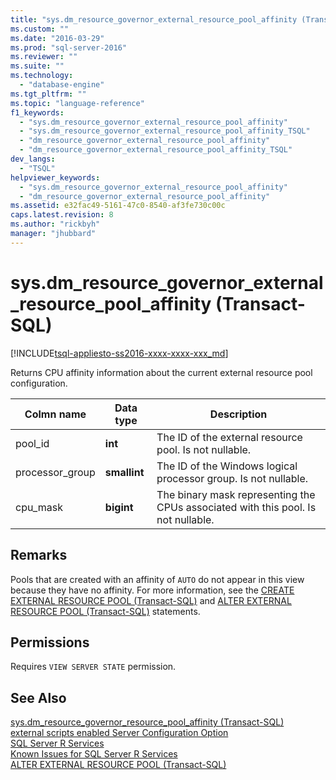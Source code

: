 ```yaml
---
title: "sys.dm_resource_governor_external_resource_pool_affinity (Transact-SQL) | Microsoft Docs"
ms.custom: ""
ms.date: "2016-03-29"
ms.prod: "sql-server-2016"
ms.reviewer: ""
ms.suite: ""
ms.technology: 
  - "database-engine"
ms.tgt_pltfrm: ""
ms.topic: "language-reference"
f1_keywords: 
  - "sys.dm_resource_governor_external_resource_pool_affinity"
  - "sys.dm_resource_governor_external_resource_pool_affinity_TSQL"
  - "dm_resource_governor_external_resource_pool_affinity"
  - "dm_resource_governor_external_resource_pool_affinity_TSQL"
dev_langs: 
  - "TSQL"
helpviewer_keywords: 
  - "sys.dm_resource_governor_external_resource_pool_affinity"
  - "dm_resource_governor_external_resource_pool_affinity"
ms.assetid: e32fac49-5161-47c0-8540-af3fe730c00c
caps.latest.revision: 8
ms.author: "rickbyh"
manager: "jhubbard"
---
```

# sys.dm_resource_governor_external_resource_pool_affinity (Transact-SQL)
[!INCLUDE[tsql-appliesto-ss2016-xxxx-xxxx-xxx_md](../../../a9notintoc/includes/tsql-appliesto-ss2016-xxxx-xxxx-xxx-md.md)]

  Returns CPU affinity information about the current external resource pool configuration.  
  
|Colmn name|Data type|Description|  
|----------------|---------------|-----------------|  
|pool_id|**int**|The ID of the external resource pool. Is not nullable.|  
|processor_group|**smallint**|The ID of the Windows logical processor group. Is not nullable.|  
|cpu_mask|**bigint**|The binary mask representing the CPUs associated with this pool. Is not nullable.|  
  
## Remarks  
 Pools that are created with an affinity of `AUTO` do not appear in this view because they have no affinity. For more information, see the [CREATE EXTERNAL RESOURCE POOL &#40;Transact-SQL&#41;](../../../t-sql/statements/create-external-resource-pool-transact-sql.md) and [ALTER EXTERNAL RESOURCE POOL &#40;Transact-SQL&#41;](../../../t-sql/statements/alter-external-resource-pool-transact-sql.md) statements.  
  
## Permissions  
 Requires `VIEW SERVER STATE` permission.  
  
## See Also  
 [sys.dm_resource_governor_resource_pool_affinity &#40;Transact-SQL&#41;](../../../relational-databases/reference/system-dynamic-management-views/sys.dm-resource-governor-resource-pool-affinity-transact-sql.md)   
 [external scripts enabled Server Configuration Option](../../../database-engine/configure/windows/external-scripts-enabled-server-configuration-option.md)   
 [SQL Server R Services](../../../advanced-analytics/r-services/sql-server-r-services.md)   
 [Known Issues for SQL Server R Services](../../../advanced-analytics/r-services/known-issues-for-sql-server-r-services.md)   
 [ALTER EXTERNAL RESOURCE POOL &#40;Transact-SQL&#41;](../../../t-sql/statements/alter-external-resource-pool-transact-sql.md)  
  
  